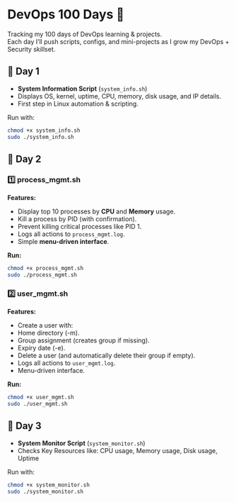 # DevOps 100 Days 🚀

Tracking my 100 days of DevOps learning & projects.  
Each day I’ll push scripts, configs, and mini-projects as I grow my DevOps + Security skillset.  

## 📅 Day 1
- **System Information Script** (`system_info.sh`)
- Displays OS, kernel, uptime, CPU, memory, disk usage, and IP details.  
- First step in Linux automation & scripting.  

Run with:
```bash
chmod +x system_info.sh
sudo ./system_info.sh
```
## 📅 Day 2
### 1️⃣ process_mgmt.sh
**Features:**
- Display top 10 processes by **CPU** and **Memory** usage.
- Kill a process by PID (with confirmation).
- Prevent killing critical processes like PID 1.
- Logs all actions to `process_mgmt.log`.
- Simple **menu-driven interface**.

**Run:**
```bash
chmod +x process_mgmt.sh
sudo ./process_mgmt.sh
```

### 2️⃣ user_mgmt.sh
**Features:**
- Create a user with:
- Home directory (-m).
- Group assignment (creates group if missing).
- Expiry date (-e).
- Delete a user (and automatically delete their group if empty).
- Logs all actions to `user_mgmt.log`.
- Menu-driven interface.

**Run:**
```bash
chmod +x user_mgmt.sh
sudo ./user_mgmt.sh
```
## 📅 Day 3
- **System Monitor Script** (`system_monitor.sh`)
- Checks Key Resources like: CPU usage, Memory usage, Disk usage, Uptime  

Run with:
```bash
chmod +x system_monitor.sh
sudo ./system_monitor.sh
```